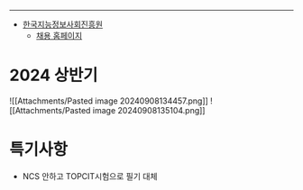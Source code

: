 ---
- [한국지능정보사회진흥원](https://www.nia.or.kr/site/nia_kor/ex/bbs/List.do?cbIdx=60362)
	- [채용 홈페이지](https://nia.recruiter.co.kr/appsite/company/index)

# 2024 상반기
![[Attachments/Pasted image 20240908134457.png]]
![[Attachments/Pasted image 20240908135104.png]]

# 특기사항
- NCS 안하고 TOPCIT시험으로 필기 대체